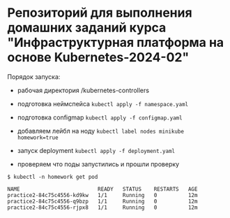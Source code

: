 # Репозиторий для выполнения домашних заданий курса "Инфраструктурная платформа на основе Kubernetes-2024-02" 

Порядок запуска:

- рабочая директория /kubernetes-controllers
- подготовка неймспейса
`kubectl apply -f namespace.yaml`
- подготовка configmap
`kubectl apply -f configmap.yaml`
- добавляем лейбл на ноду
`kubectl label nodes minikube homework=true`
- запуск deployment
`kubectl apply -f deployment.yaml`

- проверяем что поды запустились и прошли проверку
```
$ kubectl -n homework get pod

NAME                         READY   STATUS    RESTARTS   AGE
practice2-84c75c4556-kd9kw   1/1     Running   0          12m
practice2-84c75c4556-q9bzp   1/1     Running   0          12m
practice2-84c75c4556-rjpx8   1/1     Running   0          12m
```
